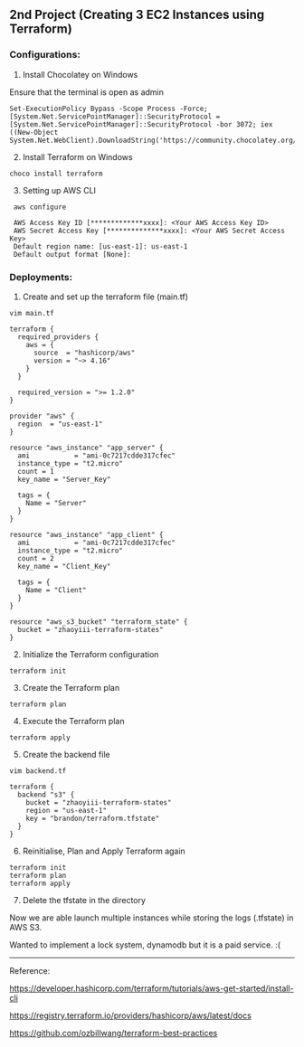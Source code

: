 ## 2nd Project (Creating 3 EC2 Instances using Terraform)
### Configurations:
1. Install Chocolatey on Windows
   
Ensure that the terminal is open as admin
```
Set-ExecutionPolicy Bypass -Scope Process -Force; [System.Net.ServicePointManager]::SecurityProtocol = [System.Net.ServicePointManager]::SecurityProtocol -bor 3072; iex ((New-Object System.Net.WebClient).DownloadString('https://community.chocolatey.org/install.ps1'))
```
2. Install Terraform on Windows
```
choco install terraform
```
3. Setting up AWS CLI
```
 aws configure
```
```
 AWS Access Key ID [*************xxxx]: <Your AWS Access Key ID>
 AWS Secret Access Key [**************xxxx]: <Your AWS Secret Access Key>
 Default region name: [us-east-1]: us-east-1
 Default output format [None]:
```

### Deployments:
1. Create and set up the terraform file (main.tf)
```
vim main.tf
```
```
terraform {
  required_providers {
    aws = {
      source  = "hashicorp/aws"
      version = "~> 4.16"
    }
  }

  required_version = ">= 1.2.0"
}

provider "aws" {
  region  = "us-east-1"
}

resource "aws_instance" "app_server" {
  ami           = "ami-0c7217cdde317cfec"
  instance_type = "t2.micro"
  count = 1
  key_name = "Server_Key"

  tags = {
    Name = "Server"
  }
}

resource "aws_instance" "app_client" {
  ami           = "ami-0c7217cdde317cfec"
  instance_type = "t2.micro"
  count = 2
  key_name = "Client_Key"

  tags = {
    Name = "Client"
  }
}

resource "aws_s3_bucket" "terraform_state" {
  bucket = "zhaoyiii-terraform-states"
}
```
2. Initialize the Terraform configuration
```
terraform init
```
3. Create the Terraform plan
```
terraform plan
```
4. Execute the Terraform plan
```
terraform apply
```
5. Create the backend file
```
vim backend.tf
```
```
terraform {
  backend "s3" {
    bucket = "zhaoyiii-terraform-states"
    region = "us-east-1"
    key = "brandon/terraform.tfstate"
  }
}
```
6. Reinitialise, Plan and Apply Terraform again
```
terraform init
terraform plan
terraform apply
```
7. Delete the tfstate in the directory

Now we are able launch multiple instances while storing the logs (.tfstate) in AWS S3.

Wanted to implement a lock system, dynamodb but it is a paid service. :(

---
Reference:

https://developer.hashicorp.com/terraform/tutorials/aws-get-started/install-cli

https://registry.terraform.io/providers/hashicorp/aws/latest/docs

https://github.com/ozbillwang/terraform-best-practices
